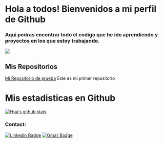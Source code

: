 # Hola a todos! Bienvenidos a mi perfil de Github

### Aqui podras encontrar todo el codigo que he ido aprendiendo y proyectos en los que estoy trabajando.

![](https://www.enter.co/wp-content/uploads/2020/12/Programacion-codigo-768x432.jpg)

## Mis Repositorios

[Mi Repositorio de prueba](https://github.com/Yildrey/MiPrimerRepositorio.git) Este es mi primer repositorio

# Mis estadisticas en Github
[![Hua's github stats](https://github-readme-stats.vercel.app/api?username=Yildrey&show_icons=true&theme=dark)](https://github.com/Yildrey/github-readme-stats)

### Contact:
[![Linkedin Badge](https://img.shields.io/badge/-Yilver_Poveda-blue?style=flat-square&logo=Linkedin&logoColor=white&link=https://https://www.linkedin.com/in/yilver-andrey-poveda-cardenas-b08475121/)](https://www.linkedin.com/in/yilver-andrey-poveda-cardenas-b08475121/)
[![Gmail Badge](https://img.Shields.io/badge/-yianpoca27@gmail.com-c14438?style=flat-square&logo=Gmail&logocolor=white&link=mailto:yianpoca27@gmail.com)](mailto:yianpoca27@gmail.com)
